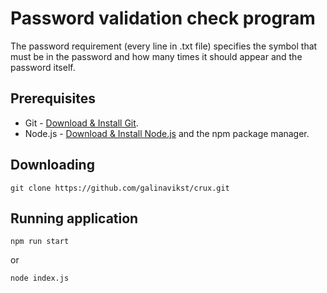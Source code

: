 # Password validation check program

The password requirement (every line in .txt file) specifies the symbol that must be in the password and how many times it should appear and the password itself.

## Prerequisites

- Git - [Download & Install Git](https://git-scm.com/downloads).
- Node.js - [Download & Install Node.js](https://nodejs.org/en/download/) and the npm package manager.

## Downloading

```
git clone https://github.com/galinavikst/crux.git
```

## Running application

```
npm run start
```

or 

```
node index.js
```
